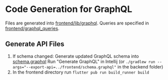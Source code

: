 # Code Generation for GraphQL

Files are generated into [frontend/lib/graphql](../frontend/lib/graphql).
Queries are specified in [frontend/graphql_queries](../frontend/graphql_queries).

## Generate API Files
1. If schema changed: Generate updated GraphQL schema into [schema.graphql](../frontend/schema.graphql)
   Run "Generate GraphQL" in Intellij (or ```./gradlew run --args="--export-api=../frontend/schema.graphql"``` in the backend folder)
2. In the frontend directory run ```flutter pub run build_runner build``` 
